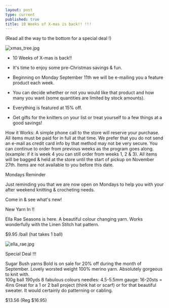 ```yaml
---
layout: post
type: current
published: true
title: 10 Weeks of X-mas is back!! !!!
---
```

 
 (Read all the way to the bottom for a special deal !)

![xmas_tree.jpg]({{site.baseurl}}/news/img/xmas_tree.jpg)

- 10 Weeks of X-mas is back!!

- It's time to enjoy some pre-Christmas savings & fun.
- Beginning on Monday September 11th we will be e-mailing you a feature product each week.
- You can decide whether or not you would like that product and how many you want (some quantities are limited by stock amounts).
- Everything is featured at 15% off. 
- Get gifts for the knitters on your list or treat yourself to a few things at a good savings! 

How it Works:
A simple phone call to the store will reserve your purchase. All items must be paid for in full at that time. We prefer that you do not send an e-mail as credit card info by that method may not be very secure.
You can continue to order from previous weeks as the program goes along. (example: if it is week 4 you can still order from weeks 1, 2 & 3).
All items will be bagged & held at the store until the start of pickup on November 27th. Items are not available to you before this date.  

Mondays Reminder

Just reminding you that we are now open on Mondays to help you with your after weekend knitting & crocheting needs.

Come in & see what's new!

New Yarn In  !!
 
Ella Rae Seasons is here.  A beautiful colour changing yarn. Works wonderfully with the Linen Stitch hat pattern.

$9.95 /ball  (hat takes 1 ball)

![ella_rae.jpg]({{site.baseurl}}/news/img/ella_rae.jpg)

Special Deal !!!
 
Sugar Bush yarns Bold is on sale for 20% off during the month of September. Lovely worsted weight 100% merino yarn. Absolutely gorgeous to knit with.  
100g ball
190yds
8 fabulous colours
needles: 4.5-5.5mm
gauge: 16-20sts = 4ins
Great for a 1 or 2 ball project (think hat or scarf) or for that beautiful sweater. It would certainly do patterning or cabling.


$13.56  (Reg $16.95)

